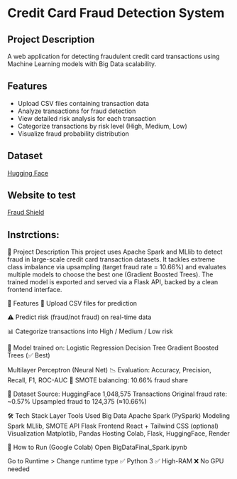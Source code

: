 
# Credit Card Fraud Detection System

## Project Description

A web application for detecting fraudulent credit card transactions using Machine Learning models with Big Data scalability.

## Features
- Upload CSV files containing transaction data
- Analyze transactions for fraud detection
- View detailed risk analysis for each transaction
- Categorize transactions by risk level (High, Medium, Low)
- Visualize fraud probability distribution

## Dataset
[Hugging Face](https://huggingface.co/datasets/dazzle-nu/CIS435-CreditCardFraudDetection/tree/main)

## Website to test
[Fraud Shield](https://creditcardfraud.info/)


## Instrctions:
📝 Project Description
This project uses Apache Spark and MLlib to detect fraud in large-scale credit card transaction datasets. It tackles extreme class imbalance via upsampling (target fraud rate = 10.66%) and evaluates multiple models to choose the best one (Gradient Boosted Trees). The trained model is exported and served via a Flask API, backed by a clean frontend interface.

🚀 Features
📁 Upload CSV files for prediction

⚠️ Predict risk (fraud/not fraud) on real-time data

📊 Categorize transactions into High / Medium / Low risk

🧠 Model trained on:
Logistic Regression
Decision Tree
Gradient Boosted Trees (✅ Best)

Multilayer Perceptron (Neural Net)
📉 Evaluation: Accuracy, Precision, Recall, F1, ROC-AUC
🔁 SMOTE balancing: 10.66% fraud share

📂 Dataset
Source: HuggingFace
1,048,575 Transactions
Original fraud rate: ~0.57%
Upsampled fraud to 124,375 (≈10.66%)

🛠️ Tech Stack
Layer	Tools Used
Big Data	Apache Spark (PySpark)
Modeling	Spark MLlib, SMOTE
API	Flask
Frontend	React + Tailwind CSS (optional)
Visualization	Matplotlib, Pandas
Hosting	Colab, Flask, HuggingFace, Render

🧪 How to Run (Google Colab)
Open BigDataFinal_Spark.ipynb

Go to Runtime > Change runtime type
✅ Python 3
✅ High-RAM
❌ No GPU needed

